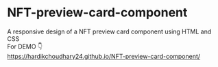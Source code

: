 # NFT-preview-card-component
A responsive design of a NFT preview card component using HTML and CSS <br />
For DEMO 👇 <br />
https://hardikchoudhary24.github.io/NFT-preview-card-component/
